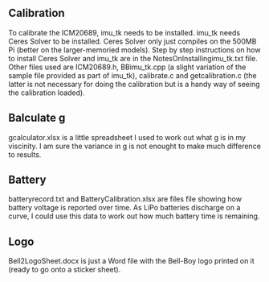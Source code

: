 ## Calibration

To calibrate the ICM20689, imu_tk needs to be installed.  imu_tk needs Ceres Solver to be installed.  Ceres Solver only just compiles on the 500MB Pi (better on the larger-memoried models).  Step by step instructions on how to install Ceres Solver and imu_tk are in the NotesOnInstallingimu_tk.txt file.  Other files used are ICM20689.h, BBimu_tk.cpp (a slight variation of the sample file provided as part of imu_tk), calibrate.c and getcalibration.c (the latter is not necessary for doing the calibration but is a handy way of seeing the calibration loaded).

## Balculate g

gcalculator.xlsx is a little spreadsheet I used to work out what g is in my viscinity.  I am sure the variance in g is not enought to make much difference to results.

## Battery

batteryrecord.txt and BatteryCalibration.xlsx are files file showing how battery voltage is reported over time.  As LiPo batteries discharge on a curve, I could use this data to work out how much battery time is remaining.

## Logo

Bell2LogoSheet.docx is just a Word file with the Bell-Boy logo printed on it (ready to go onto a sticker sheet).



